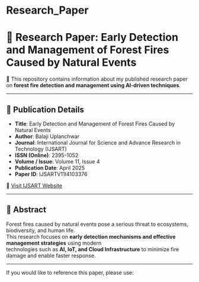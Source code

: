 # Research_Paper
# 🌲 Research Paper: Early Detection and Management of Forest Fires Caused by Natural Events  

📖 This repository contains information about my published research paper on **forest fire detection and management using AI-driven techniques**.  

---

## 📑 Publication Details  

- **Title**: Early Detection and Management of Forest Fires Caused by Natural Events  
- **Author**: Balaji Uplanchwar  
- **Journal**: International Journal for Science and Advance Research in Technology (IJSART)  
- **ISSN (Online)**: 2395-1052  
- **Volume / Issue**: Volume 11, Issue 4  
- **Publication Date**: April 2025  
- **Paper ID**: IJSARTV11I4103376  

🔗 [Visit IJSART Website](http://www.ijsart.com)  

---

## 📝 Abstract  

Forest fires caused by natural events pose a serious threat to ecosystems, biodiversity, and human life.  
This research focuses on **early detection mechanisms and effective management strategies** using modern  
technologies such as **AI, IoT, and Cloud Infrastructure** to minimize fire damage and enable faster response.  

---

 

 

If you would like to reference this paper, please use:  

